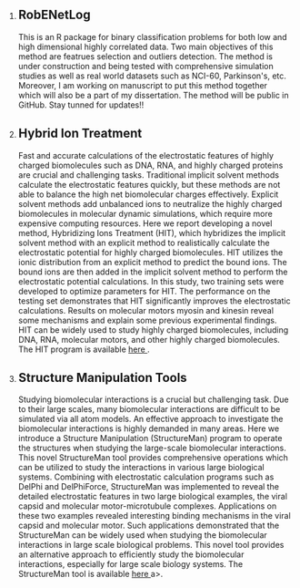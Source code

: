 <ol> 
  <li> <h2>RobENetLog</h2>
This is an R package for binary classification problems for both low and high dimensional highly correlated data. Two main objectives of this method are featrues selection and outliers detection.
The method is under construction and being tested with comprehensive simulation studies as well as real world datasets such as NCI-60, Parkinson's, etc. Moreover, I am working on manuscript to put this method together which will also be a part of my dissertation. The method will be public in GitHub.  Stay tunned for updates!!
</li>

<li>
<h2> Hybrid Ion Treatment </h2>
Fast and accurate calculations of the electrostatic features of highly charged biomolecules such as DNA, RNA, and highly charged proteins are crucial and challenging tasks. Traditional implicit solvent methods calculate the electrostatic features quickly, but these methods are not able to balance the high net biomolecular charges effectively. Explicit solvent methods add unbalanced ions to neutralize the highly charged biomolecules in molecular dynamic simulations, which require more expensive computing resources. Here we report developing a novel method, Hybridizing Ions Treatment (HIT), which hybridizes the implicit solvent method with an explicit method to realistically calculate the electrostatic potential for highly charged biomolecules. HIT utilizes the ionic distribution from an explicit method to predict the bound ions. The bound ions are then added in the implicit solvent method to perform the electrostatic potential calculations. In this study, two training sets were developed to optimize parameters for HIT. The performance on the testing set demonstrates that HIT significantly improves the electrostatic calculations. Results on molecular motors myosin and kinesin reveal some mechanisms and explain some previous experimental findings. HIT can be widely used to study highly charged biomolecules, including DNA, RNA, molecular motors, and other highly charged biomolecules. The HIT program is available <a href = http://compbio.utep.edu/webservers/#/hitV2> here </a>. 
</li>

<li>
  <h2> Structure Manipulation Tools</h2>
Studying biomolecular interactions is a crucial but challenging task. Due to their large scales, many biomolecular interactions are difficult to be simulated via all atom models. An effective approach to investigate the biomolecular interactions is highly demanded in many areas. Here we introduce a Structure Manipulation (StructureMan) program to operate the structures when studying the large-scale biomolecular interactions. This novel StructureMan tool provides comprehensive operations which can be utilized to study the interactions in various large biological systems. Combining with electrostatic calculation programs such as DelPhi and DelPhiForce, StructureMan was implemented to reveal the detailed electrostatic features in two large biological examples, the viral capsid and molecular motor-microtubule complexes. Applications on these two examples revealed interesting binding mechanisms in the viral capsid and molecular motor. Such applications demonstrated that the StructureMan can be widely used when studying the biomolecular interactions in large scale biological problems. This novel tool provides an alternative approach to efficiently study the biomolecular interactions, especially for large scale biology systems. The StructureMan tool is available <a href = http://compbio.utep.edu/webservers/#/manipulationTool> here </a>a>.

</li>

</ol>
